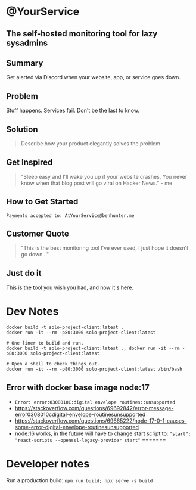 # @YourService

<!-- 
> This material was originally posted [here](http://www.quora.com/What-is-Amazons-approach-to-product-development-and-product-management). It is reproduced here for posterities sake.

There is an approach called "working backwards" that is widely used at Amazon. They work backwards from the customer, rather than starting with an idea for a product and trying to bolt customers onto it. While working backwards can be applied to any specific product decision, using this approach is especially important when developing new products or features.

For new initiatives a product manager typically starts by writing an internal press release announcing the finished product. The target audience for the press release is the new/updated product's customers, which can be retail customers or internal users of a tool or technology. Internal press releases are centered around the customer problem, how current solutions (internal or external) fail, and how the new product will blow away existing solutions.

If the benefits listed don't sound very interesting or exciting to customers, then perhaps they're not (and shouldn't be built). Instead, the product manager should keep iterating on the press release until they've come up with benefits that actually sound like benefits. Iterating on a press release is a lot less expensive than iterating on the product itself (and quicker!).

If the press release is more than a page and a half, it is probably too long. Keep it simple. 3-4 sentences for most paragraphs. Cut out the fat. Don't make it into a spec. You can accompany the press release with a FAQ that answers all of the other business or execution questions so the press release can stay focused on what the customer gets. My rule of thumb is that if the press release is hard to write, then the product is probably going to suck. Keep working at it until the outline for each paragraph flows. 

Oh, and I also like to write press-releases in what I call "Oprah-speak" for mainstream consumer products. Imagine you're sitting on Oprah's couch and have just explained the product to her, and then you listen as she explains it to her audience. That's "Oprah-speak", not "Geek-speak".

Once the project moves into development, the press release can be used as a touchstone; a guiding light. The product team can ask themselves, "Are we building what is in the press release?" If they find they're spending time building things that aren't in the press release (overbuilding), they need to ask themselves why. This keeps product development focused on achieving the customer benefits and not building extraneous stuff that takes longer to build, takes resources to maintain, and doesn't provide real customer benefit (at least not enough to warrant inclusion in the press release).
 -->

## The self-hosted monitoring tool for lazy sysadmins

## Summary ##

Get alerted via Discord when your website, app, or service goes down.

## Problem ##

Stuff happens. Services fail. Don't be the last to know.

## Solution ##

> Describe how your product elegantly solves the problem.

## Get Inspired ##

> "Sleep easy and I'll wake you up if your website crashes. You never know when that blog post will go viral on Hacker News." - me

## How to Get Started ##

```Payments accepted to: AtYourService@benhunter.me```

## Customer Quote ##

> "This is the best monitoring tool I've ever used, I just hope it doesn't go down..."

## Just do it ##

This is the tool you wish you had, and now it's here.

# Dev Notes

```shell
docker build -t solo-project-client:latest .
docker run -it --rm -p80:3000 solo-project-client:latest

# One liner to build and run.
docker build -t solo-project-client:latest .; docker run -it --rm -p80:3000 solo-project-client:latest

# Open a shell to check things out.
docker run -it --rm -p80:3000 solo-project-client:latest /bin/bash 
```


## Error with docker base image node:17

- `Error: error:0308010C:digital envelope routines::unsupported`
- https://stackoverflow.com/questions/69692842/error-message-error0308010cdigital-envelope-routinesunsupported
- https://stackoverflow.com/questions/69665222/node-17-0-1-causes-some-error-digital-envelope-routinesunsupported
- node:16 works, in the future will have to change start script to: `"start": "react-scripts --openssl-legacy-provider start"`
=======
# Developer notes

Run a production build: `npm run build; npx serve -s build`

